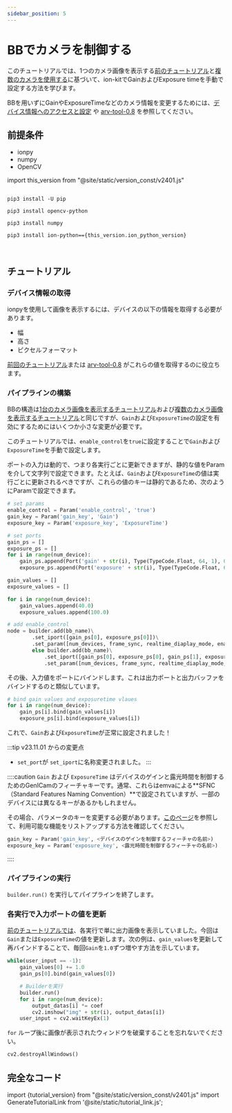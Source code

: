 ```yaml
---
sidebar_position: 5
---
```


# BBでカメラを制御する

このチュートリアルでは、1つのカメラ画像を表示する[前のチュートリアル](display-image)と[複数のカメラを使用する](display-image-2came)に基づいて、ion-kitでGainおよびExposure timeを手動で設定する方法を学びます。

BBを用いずにGainやExposureTimeなどのカメラ情報を変更するためには、[デバイス情報へのアクセスと設定](./set-device-info) や [arv-tool-0.8](../../external/aravis/arv-tools) を参照してください。


## 前提条件

* ionpy 
* numpy
* OpenCV

import this_version from "@site/static/version_const/v2401.js"

<pre>
<code class="language-bash">
pip3 install -U pip<br />
pip3 install opencv-python<br />
pip3 install numpy<br />
pip3 install ion-python=={this_version.ion_python_version}<br />
</code>
</pre>

## チュートリアル

### デバイス情報の取得

ionpyを使用して画像を表示するには、デバイスの以下の情報を取得する必要があります。

* 幅
* 高さ
* ピクセルフォーマット

[前回のチュートリアル](obtain-device-info.md)または [arv-tool-0.8](../../external/aravis/arv-tools.md) がこれらの値を取得するのに役立ちます。

### パイプラインの構築

BBの構造は[1台のカメラ画像を表示するチュートリアル](display-image)および[複数のカメラ画像を表示するチュートリアル](display-image-2came)と同じですが、`Gain`および`ExposureTime`の設定を有効にするためにはいくつか小さな変更が必要です。

このチュートリアルでは、`enable_control`を`true`に設定することで`Gain`および`ExposureTime`を手動で設定します。

ポートの入力は動的で、つまり各実行ごとに更新できますが、静的な値をParamを介して文字列で設定できます。たとえば、`Gain`および`ExposureTime`の値は実行ごとに更新されるべきですが、これらの値のキーは静的であるため、次のようにParamで設定できます。

```python
# set params
enable_control = Param('enable_control', 'true')
gain_key = Param('gain_key', 'Gain')
exposure_key = Param('exposure_key', 'ExposureTime')

# set ports
gain_ps = []
exposure_ps = []
for i in range(num_device):
    gain_ps.append(Port('gain' + str(i), Type(TypeCode.Float, 64, 1), 0))
    exposure_ps.append(Port('exposure' + str(i), Type(TypeCode.Float, 64, 1), 0))

gain_values = []
exposure_values = []

for i in range(num_device):
    gain_values.append(40.0)
    exposure_values.append(100.0)

# add enable_control
node = builder.add(bb_name)\
        .set_iport([gain_ps[0], exposure_ps[0]])\
        .set_param([num_devices, frame_sync, realtime_diaplay_mode, enable_control, gain_key, exposure_key]) if num_device == 1 \
        else builder.add(bb_name)\
            .set_iport([gain_ps[0], exposure_ps[0], gain_ps[1], exposure_ps[1]])\
            .set_param([num_devices, frame_sync, realtime_diaplay_mode, enable_control, gain_key, exposure_key])
```

その後、入力値をポートにバインドします。これは出力ポートと出力バッファをバインドするのと類似しています。

```python
# bind gain values and exposuretime vlaues
for i in range(num_device):
    gain_ps[i].bind(gain_values[i])
    exposure_ps[i].bind(exposure_values[i])
```

これで、`Gain`および`ExposureTime`が正常に設定されました！

:::tip v23.11.01 からの変更点
* `set_port`が `set_iport`に名称変更されました。
:::

::::caution
`Gain` および `ExposureTime` はデバイスのゲインと露光時間を制御するためのGenICamのフィーチャキーです。通常、これらはemvaによる**SFNC（Standard Features Naming Convention）**で設定されていますが、一部のデバイスには異なるキーがあるかもしれません。

その場合、パラメータのキーを変更する必要があります。[このページ](../../external/aravis/arv-tools#利用可能なGenICam機能の一覧表示)を参照して、利用可能な機能をリストアップする方法を確認してください。

```python
gain_key = Param('gain_key', <デバイスのゲインを制御するフィーチャの名前>)
exposure_key = Param('exposure_key', <露光時間を制御するフィーチャの名前>)
```
::::

### パイプラインの実行

`builder.run()` を実行してパイプラインを終了します。

### 各実行で入力ポートの値を更新

[前のチュートリアルでは](display-image)、各実行で単に出力画像を表示していました。今回は`Gain`または`ExposureTime`の値を更新します。次の例は、`gain_values`を更新して再バインドすることで、毎回`Gain`を`1.0`ずつ増やす方法を示しています。

```python
while(user_input == -1):
    gain_values[0] += 1.0
    gain_ps[0].bind(gain_values[0])

    # Builderを実行
    builder.run()
    for i in range(num_device):
        output_datas[i] *= coef
        cv2.imshow("img" + str(i), output_datas[i])
    user_input = cv2.waitKeyEx(1)
```

`for` ループ後に画像が表示されたウィンドウを破棄することを忘れないでください。

```python
cv2.destroyAllWindows()
```

## 完全なコード

import {tutorial_version} from "@site/static/version_const/v2401.js"
import GenerateTutorialLink from '@site/static/tutorial_link.js';

<GenerateTutorialLink language="python" tag={tutorial_version} tutorialfile="tutorial2_control_camera" />
